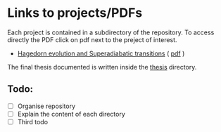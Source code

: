 # Links to projects/PDFs

Each project is contained in a subdirectory of the repository. To access directly the PDF click on pdf next to the preject of interest.

 - [Hagedorn evolution and Superadiabatic transitions](./hagedorn)   ( [pdf](./hagedorn/latexbuild/main_hagedorn.pdf) )

The final thesis documented is written inside the [thesis](./thesis) directory.

## Todo:

 - [ ] Organise repository
 - [ ] Explain the content of each directory
 - [ ] Third todo

